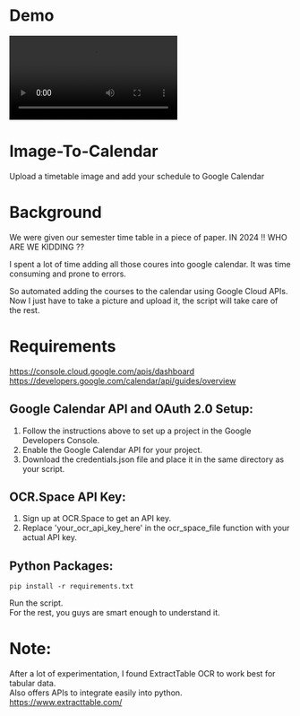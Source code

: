 # Demo

<video>
<source src="https://github.com/sk5268/Image-To-Calendar/blob/main/Zener.m4v" type="video/mp4">
</video>

# Image-To-Calendar
Upload a timetable image and add your schedule to Google Calendar

# Background
We were given our semester time table in a piece of paper.
IN 2024 !! WHO ARE WE KIDDING ??

I spent a lot of time adding all those coures into google calendar.
It was time consuming and prone to errors.

So automated adding the courses to the calendar using Google Cloud APIs.
Now I just have to take a picture and upload it, the script will take care of the rest.


# Requirements 

https://console.cloud.google.com/apis/dashboard    \
https://developers.google.com/calendar/api/guides/overview

## Google Calendar API and OAuth 2.0 Setup:
1. Follow the instructions above to set up a project in the Google Developers Console.
2. Enable the Google Calendar API for your project.
3. Download the credentials.json file and place it in the same directory as your script.

## OCR.Space API Key:

1. Sign up at OCR.Space to get an API key.
2. Replace 'your_ocr_api_key_here' in the ocr_space_file function with your actual API key.

## Python Packages:
`pip install -r requirements.txt`

Run the script. \
For the rest, you guys are smart enough to understand it.

# Note:
After a lot of experimentation, I found ExtractTable OCR to work best for tabular data. \
Also offers APIs to integrate easily into python. \
https://www.extracttable.com/
